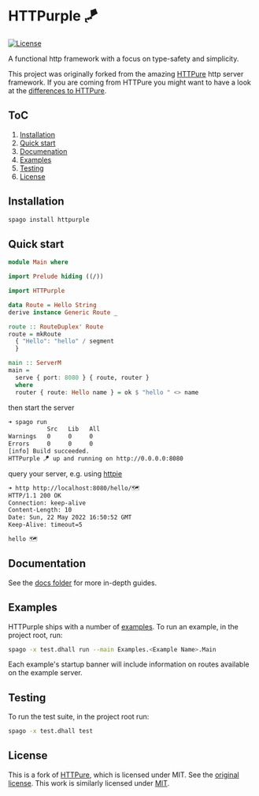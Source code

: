 # HTTPurple 🪁

[![License](https://img.shields.io/badge/license-MIT-blue.svg)](https://raw.githubusercontent.com/sigma-andex/purescript-httpurple/main/License)

A functional http framework with a focus on type-safety and simplicity. 

This project was originally forked from the amazing [HTTPure](https://github.com/citizennet/purescript-httpure) http server framework. If you are coming from HTTPure you might want to have a look at the [differences to HTTPure](./docs/Differences.md).

## ToC
1. [Installation](#installation)
1. [Quick start](#quick-start)
1. [Documenation](#documentation)
1. [Examples](#examples)
1. [Testing](#testing)
1. [License](#license)

## Installation

```bash
spago install httpurple
```

## Quick start

```purescript
module Main where

import Prelude hiding ((/))

import HTTPurple

data Route = Hello String
derive instance Generic Route _

route :: RouteDuplex' Route
route = mkRoute
  { "Hello": "hello" / segment
  }

main :: ServerM
main =
  serve { port: 8080 } { route, router }
  where
  router { route: Hello name } = ok $ "hello " <> name
```

then start the server

```bash
➜ spago run
           Src   Lib   All
Warnings   0     0     0  
Errors     0     0     0  
[info] Build succeeded.
HTTPurple 🪁 up and running on http://0.0.0.0:8080
```

query your server, e.g. using [httpie](https://httpie.io/)

```bash
➜ http http://localhost:8080/hello/🗺  
HTTP/1.1 200 OK
Connection: keep-alive
Content-Length: 10
Date: Sun, 22 May 2022 16:50:52 GMT
Keep-Alive: timeout=5

hello 🗺
```

## Documentation

See the [docs folder](./docs) for more in-depth guides.

## Examples

HTTPurple ships with a number of [examples](./docs/Examples). To run an example,
in the project root, run:

```bash
spago -x test.dhall run --main Examples.<Example Name>.Main
```

Each example's startup banner will include information on routes available on
the example server.

## Testing

To run the test suite, in the project root run:

```bash
spago -x test.dhall test
```

## License

This is a fork of [HTTPure](https://github.com/citizennet/purescript-httpure), which is licensed under MIT. See the [original license](./LICENSES/httpure.LICENSE). This work is similarly licensed under [MIT](./License).
